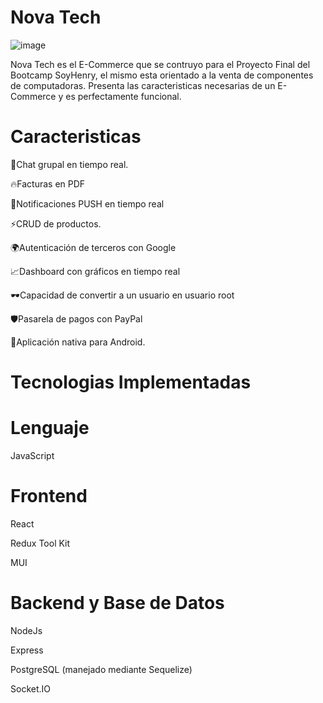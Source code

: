 # Nova Tech

  ![image](https://res.cloudinary.com/debfwgutb/image/upload/v1675434666/BoxTech.png)

Nova Tech es el E-Commerce que se contruyo para el Proyecto Final del Bootcamp SoyHenry, el mismo esta orientado a la venta de componentes de computadoras. 
Presenta las caracteristicas necesarias de un E-Commerce y es perfectamente funcional.

# Caracteristicas
🚀Chat grupal en tiempo real.

🔥Facturas en PDF

🚄Notificaciones PUSH en tiempo real

⚡CRUD de productos.

🌍Autenticación de terceros con Google

📈Dashboard con gráficos en tiempo real

🕶Capacidad de convertir a un usuario en usuario root

🛡Pasarela de pagos con PayPal

📲Aplicación nativa para Android.



# Tecnologias Implementadas

# Lenguaje

JavaScript

# Frontend
React

Redux Tool Kit

MUI 

# Backend y Base de Datos

NodeJs

Express

PostgreSQL (manejado mediante Sequelize)

Socket.IO
